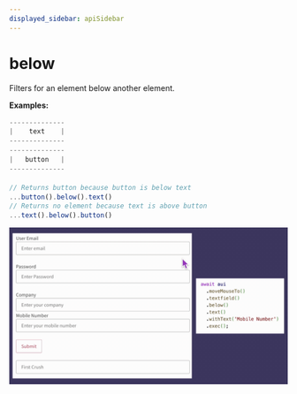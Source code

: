 ```yaml
---
displayed_sidebar: apiSidebar
---
```

# below

<span class="theme-doc-version-badge badge badge--secondary"></span>

Filters for an element below another element.

**Examples:**
```typescript 
--------------
|    text    |
--------------
--------------
|   button   |
--------------

// Returns button because button is below text
...button().below().text()
// Returns no element because text is above button
...text().below().button()
```
![](/img/gif/below.gif)

